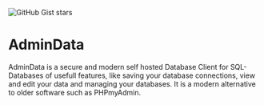 ![GitHub Gist stars](https://img.shields.io/github/gist/stars/:AdminData)

# AdminData

AdminData is a secure and modern self hosted Database Client for SQL-Databases of usefull features, like saving your database connections, view and edit your data and managing your databases. It is a modern alternative to older software such as PHPmyAdmin.
